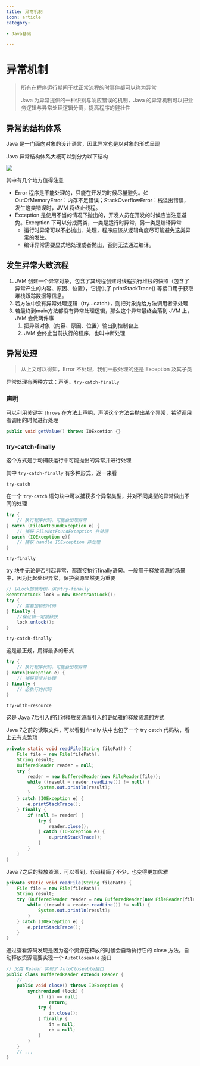 ```yaml
---
title: 异常机制
icon: article
category:

- Java基础

---
```


# 异常机制

> 所有在程序运行期间干扰正常流程的时事件都可以称为异常
>
> Java 为异常提供的一种识别与响应错误的机制，Java 的异常机制可以把业务逻辑与异常处理逻辑分离，提高程序的健壮性

## 异常的结构体系

Java 是一门面向对象的设计语言，因此异常也是以对象的形式呈现

Java 异常结构体系大概可以划分为以下结构

![](https://wingbun-notes-image.oss-cn-guangzhou.aliyuncs.com/images/20220309163400.png)



其中有几个地方值得注意

- Error 程序是不能处理的，只能在开发的时候尽量避免。如 OutOfMemoryError：内存不足错误；StackOverflowError：栈溢出错误，发生这类错误时，JVM 将终止线程。
- Exception 是使用不当的情况下抛出的，开发人员在开发的时候应当注意避免。Exception 下可以分成两类，一类是运行时异常，另一类是编译异常
  - 运行时异常可以不必抛出、处理，程序应该从逻辑角度尽可能避免这类异常的发生。
  - 编译异常需要显式地处理或者抛出，否则无法通过编译。



## 发生异常大致流程

1. JVM 创建一个异常对象，包含了其线程创建时线程执行堆栈的快照（包含了异常产生的内容、原因、位置），它提供了 printStackTrace() 等接口用于获取堆栈跟踪数据等信息。
2. 若方法中没有异常处理逻辑（try...catch），则把对象抛给方法调用者来处理
3. 若最终到main方法都没有异常处理逻辑，那么这个异常最终会落到 JVM 上，JVM 会做两件事
   1. 把异常对象（内容、原因、位置）输出到控制台上
   2. JVM 会终止当前执行的程序，也叫中断处理



## 异常处理

> 从上文可以得知，Error 不处理，我们一般处理的还是 Exception 及其子类

异常处理有两种方式：声明、`try-catch-finally`

### 声明

可以利用关键字 `throws` 在方法上声明，声明这个方法会抛出某个异常，希望调用者调用的时候进行处理

```java
public void getValue() throws IOExcetion {}
```

### try-catch-finally

这个方式是手动捕获运行中可能抛出的异常并进行处理

其中 `try-catch-finally` 有多种形式，逐一来看



`try-catch`

在一个 `try-catch` 语句块中可以捕获多个异常类型，并对不同类型的异常做出不同的处理

```java
try {
    // 执行程序代码，可能会出现异常  
} catch (FileNotFoundException e) {
    // 捕获 FileNotFoundException 并处理
} catch (IOException e){
    // 捕获 handle IOException 并处理
}
```



`try-finally`

try 块中无论是否引起异常，都直接执行finally语句。一般用于释放资源的场景中，因为比起处理异常，保护资源显然更为重要

```java
// 以Lock加锁为例，演示try-finally
ReentrantLock lock = new ReentrantLock();
try {
    // 需要加锁的代码
} finally {
	//保证锁一定被释放
    lock.unlock();
}
```



`try-catch-finally`

这是最正规，用得最多的形式

```java
try {                        
    // 执行程序代码，可能会出现异常                 
} catch(Exception e) {   
    // 捕获异常并处理   
} finally {
    // 必执行的代码
}
```



`try-with-resource`

这是 Java 7后引入的针对释放资源而引入的更优雅的释放资源的方式

Java 7之前的读取文件，可以看到 finally 块中也包了一个 try catch 代码块，看上去有点繁琐

```java
private static void readFile(String filePath) {
    File file = new File(filePath);
    String result;
    BufferedReader reader = null;
    try {
        reader = new BufferedReader(new FileReader(file));
        while ((result = reader.readLine()) != null) {
            System.out.println(result);
        }
    } catch (IOException e) {
        e.printStackTrace();
    } finally {
        if (null != reader) {
            try {
                reader.close();
            } catch (IOException e) {
                e.printStackTrace();
            }
        }
    }
}
```

Java 7之后的释放资源，可以看到，代码精简了不少，也变得更加优雅

```java
private static void readFile(String filePath) {
    File file = new File(filePath);
    String result;
    try (BufferedReader reader = new BufferedReader(new FileReader(file))) {
        while ((result = reader.readLine()) != null) {
            System.out.println(result);
        }
    } catch (IOException e) {
        e.printStackTrace();
    }
}
```



通过查看源码发现是因为这个资源在释放的时候会自动执行它的 close 方法。自动释放资源需要实现一个 `AutoCloseable` 接口

```java
// 父类 Reader 实现了 AutoCloseable接口
public class BufferedReader extends Reader {
    // ...
	public void close() throws IOException {
        synchronized (lock) {
            if (in == null)
                return;
            try {
                in.close();
            } finally {
                in = null;
                cb = null;
            }
        }
    }
    // ...
}
```



